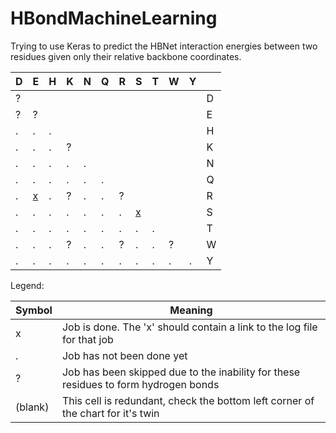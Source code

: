 # HBondMachineLearning
Trying to use Keras to predict the HBNet interaction energies between two residues given only their relative backbone coordinates.

|          D          |          E          |          H          |          K          |          N          |          Q          |          R          |          S          |          T          |          W          |          Y          |   |
|          -          |          -          |          -          |          -          |          -          |          -          |          -          |          -          |          -          |          -          |          -          | - |
|                    ?|                     |                     |                     |                     |                     |                     |                     |                     |                     |                     | D |
|                    ?|                    ?|                     |                     |                     |                     |                     |                     |                     |                     |                     | E |
|                    .|                    .|                    .|                     |                     |                     |                     |                     |                     |                     |                     | H |
|                    .|                    .|                    .|                    ?|                     |                     |                     |                     |                     |                     |                     | K |
|                    .|                    .|                    .|                    .|                    .|                     |                     |                     |                     |                     |                     | N |
|                    .|                    .|                    .|                    .|                    .|                    .|                     |                     |                     |                     |                     | Q |
|                    .|[x](E_R_hbond/LOG.md)|                    .|                    ?|                    .|                    .|                    ?|                     |                     |                     |                     | R |
|                    .|                    .|                    .|                    .|                    .|                    .|                    .|[x](S_S_hbond/LOG.md)|                     |                     |                     | S |
|                    .|                    .|                    .|                    .|                    .|                    .|                    .|                    .|                    .|                     |                     | T |
|                    .|                    .|                    .|                    ?|                    .|                    .|                    ?|                    .|                    .|                    ?|                     | W |
|                    .|                    .|                    .|                    .|                    .|                    .|                    .|                    .|                    .|                    .|                    .| Y |

Legend:

| Symbol | Meaning |
| ------ | ------- |
| x      | Job is done. The 'x' should contain a link to the log file for that job |
| .      | Job has not been done yet |
| ?      | Job has been skipped due to the inability for these residues to form hydrogen bonds |
| (blank)| This cell is redundant, check the bottom left corner of the chart for it's twin |